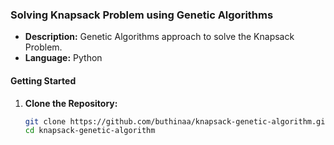 ### Solving Knapsack Problem using Genetic Algorithms

- **Description:** Genetic Algorithms approach to solve the Knapsack Problem.
- **Language:** Python

#### Getting Started

1. **Clone the Repository:**
   ```bash
   git clone https://github.com/buthinaa/knapsack-genetic-algorithm.git
   cd knapsack-genetic-algorithm
